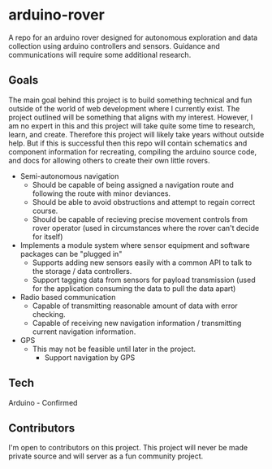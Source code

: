 # arduino-rover
A repo for an arduino rover designed for autonomous exploration and data collection using arduino controllers and sensors. Guidance and communications will require some additional research. 

## Goals

The main goal behind this project is to build something technical and fun outside of the world of web development where I currently exist. The project outlined will be something that aligns with my interest. However, I am no expert in this and this project will take quite some time to research, learn, and create. Therefore this project will likely take years without outside help. But if this is successful then this repo will contain schematics and component information for recreating, compiling the arduino source code, and docs for allowing others to create their own little rovers. 

* Semi-autonomous navigation
  - Should be capable of being assigned a navigation route and following the route with minor deviances. 
  - Should be able to avoid obstructions and attempt to regain correct course.
  - Should be capable of recieving precise movement controls from rover operator (used in circumstances where the rover can't decide for itself)
* Implements a module system where sensor equipment and software packages can be "plugged in"
  - Supports adding new sensors easily with a common API to talk to the storage / data controllers. 
  - Support tagging data from sensors for payload transmission (used for the application consuming the data to pull the data apart)
* Radio based communication
  - Capable of transmitting reasonable amount of data with error checking.
  - Capable of receiving new navigation information / transmitting current navigation information.
* GPS
  - This may not be feasible until later in the project.
    - Support navigation by GPS
    
## Tech

Arduino - Confirmed

## Contributors

I'm open to contributors on this project. This project will never be made private source and will server as a fun community project.
